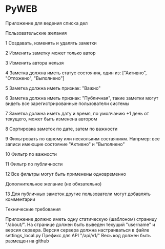 # PyWEB

Приложение для ведения списка дел

Пользовательские желания

1 Создавать, изменять и удалять заметки

2 Изменить заметку может только автор

3 Изменить автора нельзя

4 Заметка должна иметь статус состояния, один из: ["Активно", "Отложено", "Выполнено"]

5 Заметка должна иметь признак: "Важно"

6 Заметка должна иметь признак: "Публичная", такие заметки могут видеть все зарегистрированные пользователи системы

7 Заметка должна иметь дату и время, по умолчанию +1 день от текущего, может быть изменена автором

8 Сортировка заметок по дате, затем по важности

9 Фильтровать по одному или нескольким состаяниям. Напрмер: все записи имеющие состояние "Активно" и "Выполнено"

10 Фильтр по важности

11 Фильтр по публичности

12 Все фильтры могут быть применены одновременно


Дополнительное желание (не обязательно)

13 Для публичных заметок другие пользователи могут добавлять комментарии


Технические требования

Приложение должно иметь одну статическую (шаблоном) страницу "/about/". На странице должен быть выведен текущий "username" и версия сервера.
Версия сервера должна настраиваться в файле settings_local.py
Префикс для API "/api/v1/"
Весь код должен быть размещен на github
